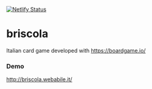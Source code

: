 [![Netlify Status](https://api.netlify.com/api/v1/badges/892b17d4-aaaf-484b-982d-764815013f36/deploy-status)](https://app.netlify.com/sites/quirky-euler-aa1989/deploys)

# briscola

Italian card game developed with https://boardgame.io/

### Demo

http://briscola.webabile.it/
